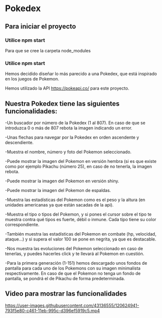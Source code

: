 # Pokedex

## Para iniciar el proyecto
### Utilice npm start 
Para que se cree la carpeta node_modules
### Utilice npm start

Hemos decidido diseñar lo más parecido a una Pokedex, que está inspirado en los juegos de Pokemon.

Hemos utilizado la API https://pokeapi.co/ para este proyecto.

## Nuestra Pokedex tiene las siguientes funcionalidades:
-Un buscador por número de la Pokedex (1 al 807). En caso de que se introduzca 0 o más de 807 rebota la imagen indicando un error.

-Unas flechas para navegar por la Pokedex en orden ascendente y descendiente.

-Muestra el nombre, número y foto del Pokemon seleccionado.

-Puede mostrar la imagen del Pokemon en versión hembra (si es que existe como por ejemplo Pikachu (número 25), en caso de no tenerla, la imagen rebota.

-Puede mostrar la imagen del Pokemon en versión shiny.

-Puede mostrar la imagen del Pokemon de espaldas.

-Muestra las estadísticas del Pokemon como es el peso y la altura (en unidades americanas ya que están sacadas de la api).

-Muestra el tipo o tipos del Pokemon, y si pones el cursor sobre el tipo te muestra contra qué tipos es fuerte, débil o inmune. Cada tipo tiene su color correspondiente.

-También muestra las estadísticas del Pokemon en combate (hp, velocidad, ataque...) y si supera el valor 100 se pone en negrita, ya que es destacable.

-Nos muestra las evoluciones del Pokemon seleccionado en caso de tenerlas, y puedes hacerles click y te llevará al Pokemon en cuestión. 

-Para la primera generación (1-151) hemos descargado unos fondos de pantalla para cada uno de los Pokemons con su imagen minimalista respectivamente. En caso de que el Pokemon no tenga un fondo de pantalla, se pondrá el de Pikachu de forma predeterminada.

## Video para mostrar las funcionalidades
https://user-images.githubusercontent.com/43136555/120624941-793f5e80-c461-11eb-995c-d396ef5919c5.mp4
